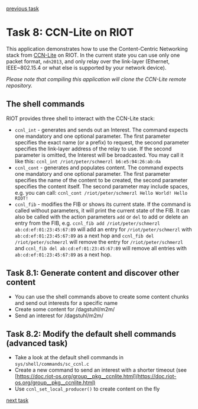[previous task](../task-07)
# Task 8: CCN-Lite on RIOT

This application demonstrates how to use the Content-Centric Networking stack
from [CCN-Lite](http://www.ccn-lite.net/) on RIOT. In the current state you can
use only one packet format, `ndn2013`, and only relay over the link-layer
(Ethernet, IEEE~802.15.4 or what else is supported by your network device).

*Please note that compiling this application will clone the CCN-Lite remote repository.*

## The shell commands

RIOT provides three shell to interact with the CCN-Lite stack:
* `ccnl_int`  - generates and sends out an Interest. The command expects one
                mandatory and one optional parameter. The first parameter
                specifies the exact name (or a prefix) to request, the second
                parameter specifies the link-layer address of the relay to use.
                If the second parameter is omitted, the Interest will be
                broadcasted. You may call it like this:
                `ccnl_int /riot/peter/schmerzl b6:e5:94:26:ab:da`
* `ccnl_cont` - generates and populates content. The command expects one
                mandatory and one optional parameter. The first parameter
                specifies the name of the content to be created, the second
                parameter specifies the content itself. The second parameter
                may include spaces, e.g. you can call:
                `ccnl_cont /riot/peter/schmerzl Hello World! Hello RIOT!`
* `ccnl_fib`  - modifies the FIB or shows its current state. If the command is
                called without parameters, it will print the current state of
                the FIB. It can also be called with the action parameters `add`
                or `del` to add or delete an entry from the FIB, e.g.
                `ccnl_fib add /riot/peter/schmerzl ab:cd:ef:01:23:45:67:89`
                will add an entry for `/riot/peter/schmerzl` with
                `ab:cd:ef:01:23:45:67:89` as a next hop and
                `ccnl_fib del /riot/peter/schmerzl`
                will remove the entry for `/riot/peter/schmerzl` and
                `ccnl_fib del ab:cd:ef:01:23:45:67:89`
                will remove all entries with `ab:cd:ef:01:23:45:67:89` as a
                next hop.

## Task 8.1: Generate content and discover other content

* You can use the shell commands above to create some content chunks and send
  out interests for a specific name
* Create some content for /dagstuhl/m2m/<youraccountname>
* Send an interest for /dagstuhl/m2m/<otheraccountname>

## Task 8.2: Modify the default shell commands (advanced task)

* Take a look at the default shell commands in `sys/shell/commands/sc_ccnl.c`
* Create a new command to send an interest with a shorter timeout
(see [https://doc.riot-os.org/group__pkg__ccnlite.html](https://doc.riot-os.org/group__pkg__ccnlite.html)
* Use `ccnl_set_local_producer()` to create content on the fly

[next task](../task-09)
